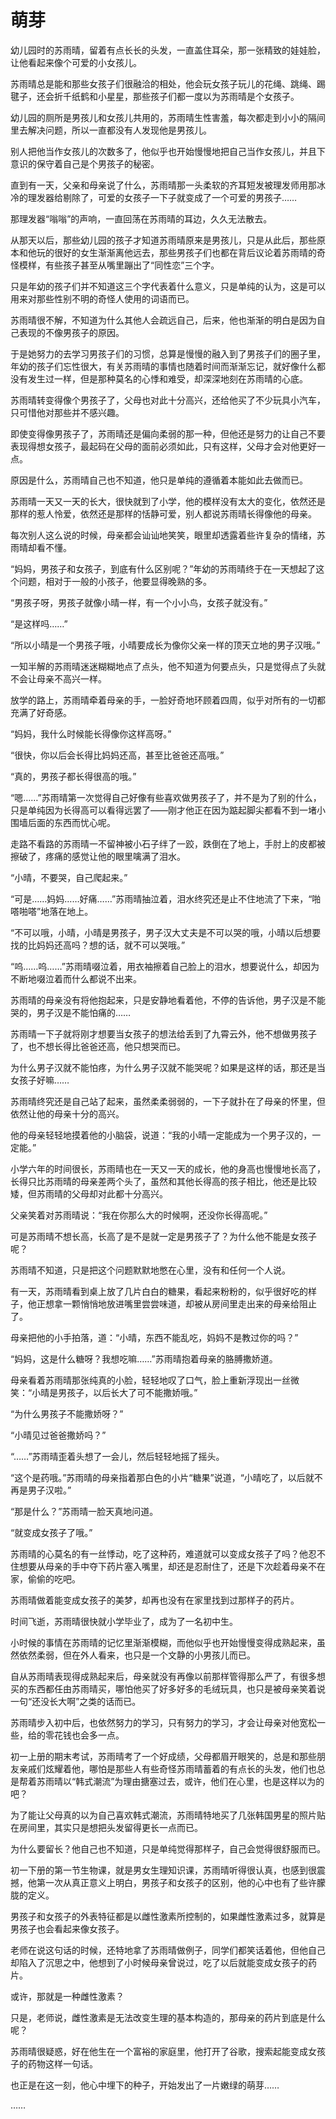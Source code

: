 # 萌芽

幼儿园时的苏雨晴，留着有点长长的头发，一直盖住耳朵，那一张精致的娃娃脸，让他看起来像个可爱的小女孩儿。

苏雨晴总是能和那些女孩子们很融洽的相处，他会玩女孩子玩儿的花绳、跳绳、踢毽子，还会折千纸鹤和小星星，那些孩子们都一度以为苏雨晴是个女孩子。

幼儿园的厕所是男孩儿和女孩儿共用的，苏雨晴生性害羞，每次都走到小小的隔间里去解决问题，所以一直都没有人发现他是男孩儿。

别人把他当作女孩儿的次数多了，他似乎也开始慢慢地把自己当作女孩儿，并且下意识的保守着自己是个男孩子的秘密。

直到有一天，父亲和母亲说了什么，苏雨晴那一头柔软的齐耳短发被理发师用那冰冷的理发器给剔除了，可爱的女孩子一下子就变成了一个可爱的男孩子……

那理发器“嗡嗡”的声响，一直回荡在苏雨晴的耳边，久久无法散去。

从那天以后，那些幼儿园的孩子才知道苏雨晴原来是男孩儿，只是从此后，那些原本和他玩的很好的女生渐渐离他远去，那些男孩子们也都在背后议论着苏雨晴的奇怪模样，有些孩子甚至从嘴里蹦出了“同性恋”三个字。

只是年幼的孩子们并不知道这三个字代表着什么意义，只是单纯的认为，这是可以用来对那些性别不明的奇怪人使用的词语而已。

苏雨晴很不解，不知道为什么其他人会疏远自己，后来，他也渐渐的明白是因为自己表现的不像男孩子的原因。

于是她努力的去学习男孩子们的习惯，总算是慢慢的融入到了男孩子们的圈子里，年幼的孩子们忘性很大，有关苏雨晴的事情也随着时间而渐渐忘记，就好像什么都没有发生过一样，但是那种莫名的心悸和难受，却深深地刻在苏雨晴的心底。

苏雨晴转变得像个男孩子了，父母也对此十分高兴，还给他买了不少玩具小汽车，只可惜他对那些并不感兴趣。

即使变得像男孩子了，苏雨晴还是偏向柔弱的那一种，但他还是努力的让自己不要表现得想女孩子，最起码在父母的面前必须如此，只有这样，父母才会对他更好一点。

原因是什么，苏雨晴自己也不知道，他只是单纯的遵循着本能如此去做而已。

苏雨晴一天又一天的长大，很快就到了小学，他的模样没有太大的变化，依然还是那样的惹人怜爱，依然还是那样的恬静可爱，别人都说苏雨晴长得像他的母亲。

每次别人这么说的时候，母亲都会讪讪地笑笑，眼里却透露着些许复杂的情绪，苏雨晴却看不懂。

“妈妈，男孩子和女孩子，到底有什么区别呢？”年幼的苏雨晴终于在一天想起了这个问题，相对于一般的小孩子，他要显得晚熟的多。

“男孩子呀，男孩子就像小晴一样，有一个小小鸟，女孩子就没有。”

“是这样吗……”

“所以小晴是一个男孩子哦，小晴要成长为像你父亲一样的顶天立地的男子汉哦。”

一知半解的苏雨晴迷迷糊糊地点了点头，他不知道为何要点头，只是觉得点了头就不会让母亲不高兴一样。

放学的路上，苏雨晴牵着母亲的手，一脸好奇地环顾着四周，似乎对所有的一切都充满了好奇感。

“妈妈，我什么时候能长得像你这样高呀。”

“很快，你以后会长得比妈妈还高，甚至比爸爸还高哦。”

“真的，男孩子都长得很高的哦。”

“嗯……”苏雨晴第一次觉得自己好像有些喜欢做男孩子了，并不是为了别的什么，只是单纯因为长得高可以看得远罢了——刚才他正在因为踮起脚尖都看不到一堵小围墙后面的东西而忧心呢。

走路不看路的苏雨晴一不留神被小石子绊了一跤，跌倒在了地上，手肘上的皮都被擦破了，疼痛的感觉让他的眼里噙满了泪水。

“小晴，不要哭，自己爬起来。”

“可是……妈妈……好痛……”苏雨晴抽泣着，泪水终究还是止不住地流了下来，“啪嗒啪嗒”地落在地上。

“不可以哦，小晴，小晴是男孩子，男子汉大丈夫是不可以哭的哦，小晴以后想要找的比妈妈还高吗？想的话，就不可以哭哦。”

“呜……呜……”苏雨晴啜泣着，用衣袖擦着自己脸上的泪水，想要说什么，却因为不断地啜泣着而什么都说不出来。

苏雨晴的母亲没有将他抱起来，只是安静地看着他，不停的告诉他，男子汉是不能哭的，男子汉是不能怕痛的……

苏雨晴一下子就将刚才想要当女孩子的想法给丢到了九霄云外，他不想做男孩子了，也不想长得比爸爸还高，他只想哭而已。

为什么男子汉就不能怕疼，为什么男子汉就不能哭呢？如果是这样的话，那还是当女孩子好嘛……

苏雨晴终究还是自己站了起来，虽然柔柔弱弱的，一下子就扑在了母亲的怀里，但依然让他的母亲十分的高兴。

他的母亲轻轻地摸着他的小脑袋，说道：“我的小晴一定能成为一个男子汉的，一定能。”

小学六年的时间很长，苏雨晴也在一天又一天的成长，他的身高也慢慢地长高了，长得只比苏雨晴的母亲差两个头了，虽然和其他长得高的孩子相比，他还是比较矮，但苏雨晴的父母却对此都十分高兴。

父亲笑着对苏雨晴说：“我在你那么大的时候啊，还没你长得高呢。”

可是苏雨晴不想长高，长高了是不是就一定是男孩子了？为什么他不能是女孩子呢？

苏雨晴不知道，只是把这个问题默默地憋在心里，没有和任何一个人说。

有一天，苏雨晴看到桌上放了几片白白的糖果，看起来粉粉的，似乎很好吃的样子，他正想拿一颗悄悄地放进嘴里尝尝味道，却被从房间里走出来的母亲给阻止了。

母亲把他的小手拍落，道：“小晴，东西不能乱吃，妈妈不是教过你的吗？”

“妈妈，这是什么糖呀？我想吃嘛……”苏雨晴抱着母亲的胳膊撒娇道。

母亲看着苏雨晴那张纯真的小脸，轻轻地叹了口气，脸上重新浮现出一丝微笑：“小晴是男孩子，以后长大了可不能撒娇哦。”

“为什么男孩子不能撒娇呀？”

“小晴见过爸爸撒娇吗？”

“……”苏雨晴歪着头想了一会儿，然后轻轻地摇了摇头。

“这个是药哦。”苏雨晴的母亲指着那白色的小片“糖果”说道，“小晴吃了，以后就不再是男子汉啦。”

“那是什么？”苏雨晴一脸天真地问道。

“就变成女孩子了哦。”

苏雨晴的心莫名的有一丝悸动，吃了这种药，难道就可以变成女孩子了吗？他忍不住想要从母亲的手中夺下药片塞入嘴里，却还是忍耐住了，还是下次趁着母亲不在家，偷偷的吃吧。

苏雨晴做着能变成女孩子的美梦，却再也没有在家里找到过那样子的药片。

时间飞逝，苏雨晴很快就小学毕业了，成为了一名初中生。

小时候的事情在苏雨晴的记忆里渐渐模糊，而他似乎也开始慢慢变得成熟起来，虽然依然柔弱，但在外人看来，也只是一个文静的小男孩儿而已。

自从苏雨晴表现得成熟起来后，母亲就没有再像以前那样管得那么严了，有很多想买的东西都任由苏雨晴买，哪怕他买了好多好多的毛绒玩具，也只是被母亲笑着说一句“还没长大啊”之类的话而已。

苏雨晴步入初中后，也依然努力的学习，只有努力的学习，才会让母亲对他宽松一些，给的零花钱也会多一点。

初一上册的期末考试，苏雨晴考了一个好成绩，父母都眉开眼笑的，总是和那些朋友亲戚们炫耀着他，哪怕是那些人有些奇怪苏雨晴蓄着的有点长的头发，他们也总是帮着苏雨晴以“韩式潮流”为理由搪塞过去，或许，他们在心里，也是这样以为的吧？

为了能让父母真的以为自己喜欢韩式潮流，苏雨晴特地买了几张韩国男星的照片贴在房间里，其实只是想把头发留得更长一点而已。

为什么要留长？他自己也不知道，只是单纯觉得那样子，自己会觉得很舒服而已。

初一下册的第一节生物课，就是男女生理知识课，苏雨晴听得很认真，也感到很震撼，他第一次从真正意义上明白，男孩子和女孩子的区别，他的心中也有了些许朦胧的定义。

男孩子和女孩子的外表特征都是以雌性激素所控制的，如果雌性激素过多，就算是男孩子也会看起来像女孩子。

老师在说这句话的时候，还特地拿了苏雨晴做例子，同学们都笑话着他，但他自己却陷入了沉思之中，他想到了小时候母亲曾说过，吃了以后就能变成女孩子的药片。

或许，那就是一种雌性激素？

只是，老师说，雌性激素是无法改变生理的基本构造的，那母亲的药片到底是什么呢？

苏雨晴很疑惑，好在他生在一个富裕的家庭里，他打开了谷歌，搜索起能变成女孩子的药物这样一句话。

也正是在这一刻，他心中埋下的种子，开始发出了一片嫩绿的萌芽……

……
